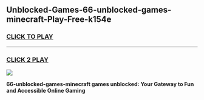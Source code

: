 
## Unblocked-Games-66-unblocked-games-minecraft-Play-Free-k154e
<h3>
<a href="https://premium76.site?title=66-unblocked-games-minecraft&ref=23A">CLICK TO PLAY</a></h3>
<hr>

<h3>
<a href="https://premium76.site?title=66-unblocked-games-minecraft&ref=23A">CLICK 2 PLAY</a>
  
</h3>

<a href="https://premium76.site?title=66-unblocked-games-minecraft&ref=23A"><img src="https://clearcache.store/games.png"></a>


**66-unblocked-games-minecraft games unblocked: Your Gateway to Fun and Accessible Online Gaming**
